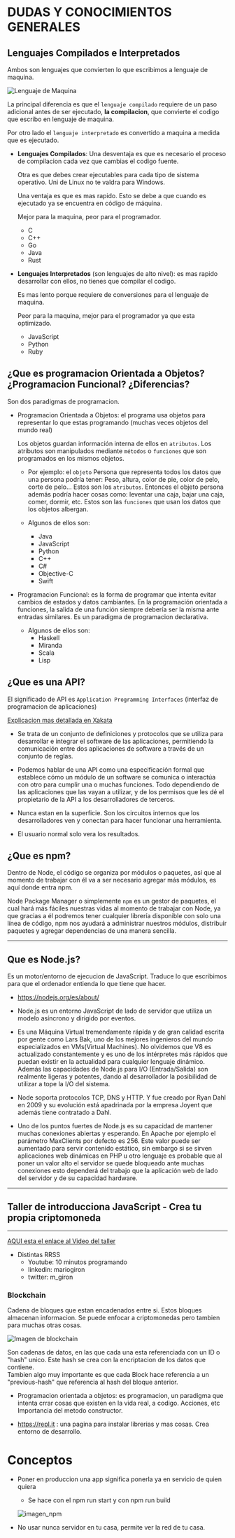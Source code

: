 # DUDAS Y CONOCIMIENTOS GENERALES

## **Lenguajes Compilados e Interpretados**

Ambos son lenguajes que convierten lo que escribimos a lenguaje de maquina.

![Lenguaje de Maquina](imagenes_md/code-to-machine.png)

La principal diferencia es que el `lenguaje compilado` requiere de un paso adicional antes de ser ejecutado, **la compilacion**, que convierte el codigo que escribo en lenguaje de maquina.

Por otro lado el `lenguaje interpretado` es convertido a maquina a medida que es ejecutado.

- **Lenguajes Compilados**: Una desventaja es que es necesario el proceso de compilacion cada vez que cambias el codigo fuente.

  Otra es que debes crear ejecutables para cada tipo de sistema operativo. Uni de Linux no te valdra para Windows.

  Una ventaja es que es mas rapido. Esto se debe a que cuando es ejecutado ya se encuentra en código de máquina.

  Mejor para la maquina, peor para el programador.

  - C
  - C++
  - Go
  - Java
  - Rust

- **Lenguajes Interpretados** (son lenguajes de alto nivel): es mas rapido desarrollar con ellos, no tienes que compilar el codigo.

  Es mas lento porque requiere de conversiones para el lenguaje de maquina.

  Peor para la maquina, mejor para el programador ya que esta optimizado.

  - JavaScript
  - Python
  - Ruby

## **¿Que es programacion Orientada a Objetos? ¿Programacion Funcional? ¿Diferencias?**

Son dos paradigmas de programacion.

- Programacion Orientada a Objetos: el programa usa objetos para representar lo que estas programando (muchas veces objetos del mundo real)

  Los objetos guardan información interna de ellos en `atributos`. Los atributos son manipulados mediante `métodos` o `funciones` que son programados en los mismos objetos.

  - Por ejemplo: el `objeto` Persona que representa todos los datos que una persona podría tener: Peso, altura, color de pie, color de pelo, corte de pelo… Estos son los `atributos`. Entonces el objeto persona además podría hacer cosas como: leventar una caja, bajar una caja, comer, dormir, etc. Estos son las `funciones` que usan los datos que los objetos albergan.

  - Algunos de ellos son:
    - Java
    - JavaScript
    - Python
    - C++
    - C#
    - Objective-C
    - Swift

- Programacion Funcional: es la forma de programar que intenta evitar cambios de estados y datos cambiantes. En la programación orientada a funciones, la salida de una función siempre debería ser la misma ante entradas similares. Es un paradigma de programacion declarativa.

  - Algunos de ellos son:
    - Haskell
    - Miranda
    - Scala
    - Lisp

## **¿Que es una API?**

El significado de API es `Application Programming Interfaces` (interfaz de programacion de aplicaciones)

[Explicacion mas detallada en Xakata](https://www.xataka.com/basics/api-que-sirve)

- Se trata de un conjunto de definiciones y protocolos que se utiliza para desarrollar e integrar el software de las aplicaciones, permitiendo la comunicación entre dos aplicaciones de software a través de un conjunto de reglas.

- Podemos hablar de una API como una especificación formal que establece cómo un módulo de un software se comunica o interactúa con otro para cumplir una o muchas funciones. Todo dependiendo de las aplicaciones que las vayan a utilizar, y de los permisos que les dé el propietario de la API a los desarrolladores de terceros.

- Nunca estan en la superficie. Son los circuitos internos que los desarrolladores ven y conectan para hacer funcionar una herramienta.

- El usuario normal solo vera los resultados.

## **¿Que es npm?**

Dentro de Node, el código se organiza por módulos o paquetes, así que al momento de trabajar con él va a ser necesario agregar más módulos, es aquí donde entra npm.

Node Package Manager o simplemente `npm` es un gestor de paquetes, el cual hará más fáciles nuestras vidas al momento de trabajar con Node, ya que gracias a él podremos tener cualquier librería disponible con solo una línea de código, npm nos ayudará a administrar nuestros módulos, distribuir paquetes y agregar dependencias de una manera sencilla.

---

## **Que es Node.js?**

Es un motor/entorno de ejecucion de JavaScript. Traduce lo que escribimos para que el ordenador entienda lo que tiene que hacer.

- <https://nodejs.org/es/about/>

- Node.js es un entorno JavaScript de lado de servidor que utiliza un modelo asíncrono y dirigido por eventos.

- Es una Máquina Virtual tremendamente rápida y de gran calidad escrita por gente como Lars Bak, uno de los mejores ingenieros del mundo especializados en VMs(Virtual Machines). No olvidemos que V8 es actualizado constantemente y es uno de los intérpretes más rápidos que puedan existir en la actualidad para cualquier lenguaje dinámico. Además las capacidades de Node.js para I/O (Entrada/Salida) son realmente ligeras y potentes, dando al desarrollador la posibilidad de utilizar a tope la I/O del sistema.

- Node soporta protocolos TCP, DNS y HTTP. Y fue creado por Ryan Dahl en 2009 y su evolución está apadrinada por la empresa Joyent que además tiene contratado a Dahl.

- Uno de los puntos fuertes de Node.js es su capacidad de mantener muchas conexiones abiertas y esperando. En Apache por ejemplo el parámetro MaxClients por defecto es 256. Este valor puede ser aumentado para servir contenido estático, sin embargo si se sirven aplicaciones web dinámicas en PHP u otro lenguaje es probable que al poner un valor alto el servidor se quede bloqueado ante muchas conexiones esto dependerá del trabajo que la aplicación web de lado del servidor y de su capacidad hardware.

---

## **Taller de introducciona JavaScript - Crea tu propia criptomoneda**

---

[AQUI esta el enlace al Video del taller](https://zoom.us/rec/play/LsEwXzOLTKTEB4eNxXnHMUcHyNwlvzUvSIH-_O-6OKbCpgCihcLIVY6opAbWmSPsup2TbIBm4KBY2UZ5.rjKM4rGqZ2LYZwWG?continueMode=true&utm_medium=email&_hsmi=99785705&_hsenc=p2ANqtz-8768dVcOJdKfCC2CPeY-YHcvemKApv4S4UsYElmG4tmdbVw4J8ee_UQH1wCF-EKzQ7J84Vx7fC6rOKGCDnIeCoF-ouZTdC-IYPQ8yeBtEVWCyaDi4&utm_content=99785705&utm_source=hs_email)

- Distintas RRSS
  - Youtube: 10 minutos programando
  - linkedin: mariogiron
  - twitter: m_giron

### **Blockchain**

Cadena de bloques que estan encadenados entre si. Estos bloques almacenan informacion. Se puede enfocar a criptomonedas pero tambien para muchas otras cosas.

![Imagen de blockchain](imagenes_md/blockchain.png)

Son cadenas de datos, en las que cada una esta referenciada con un ID o "hash" unico. Este hash se crea con la encriptacion de los datos que contiene.  
Tambien algo muy importante es que cada Block hace referencia a un "previous-hash" que referencia al hash del bloque anterior.

- Programacion orientada a objetos: es programacion, un paradigma que intenta crrar cosas que existen en la vida real, a codigo. Acciones, etc  
  Importancia del metodo constructor.

- <https://repl.it> : una pagina para instalar librerias y mas cosas. Crea entorno de desarrollo.

# Conceptos

- Poner en produccion una app significa ponerla ya en servicio de quien quiera

  - Se hace con el npm run start y con npm run build

  ![imagen_npm](imagenes_md/subir_app_npm.png)

- No usar nunca servidor en tu casa, permite ver la red de tu casa.
